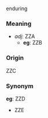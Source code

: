 enduring
### Meaning
+ _adj_: ZZA
	+ __eg__: ZZB

### Origin

ZZC

### Synonym

__eg__: ZZD

+ ZZE


